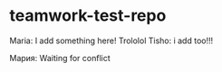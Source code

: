 # teamwork-test-repo

Maria: I add something here! Trololol
Tisho: i add too!!!

Мария: Waiting for conflict